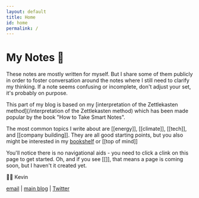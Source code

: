 ```yaml
---
layout: default
title: Home
id: home
permalink: /
---
```

# My Notes 📘

These notes are mostly written for myself. But I share some of them publicly in order to foster conversation around the notes where I still need to clarify my thinking. If a note seems confusing or incomplete, don't adjust your set, it's probably on purpose.

This part of my blog is based on my [interpretation of the Zettlekasten method](/interpretation of the Zettlekasten method) which has been made popular by the book "How to Take Smart Notes".

The most common topics I write about are [[energy]], [[climate]], [[tech]], and [[company building]]. They are all good starting points, but you also might be interested in my [bookshelf](/bookshelf) or [[top of mind]]

You'll notice there is no navigational aids - you need to click a clink on this page to get started. Oh, and if you see [[]], that means a page is coming soon, but I haven't it created yet.


👋🏻 Kevin

[email](mailto:kevin.stevens@inteliscapital.com) | [main blog](https://www.kevindstevens.com/) | [Twitter](https://twitter.com/kevindstevens)

